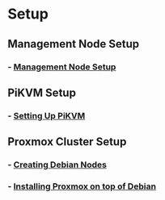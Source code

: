 # Setup

## Management Node Setup

### - [Management Node Setup](mgmt/mgmt-setup.md)

## PiKVM Setup

### - [Setting Up PiKVM](pikvm/pikvm-setup.md)

## Proxmox Cluster Setup

### - [Creating Debian Nodes](proxmox/debian-setup.md)

### - [Installing Proxmox on top of Debian](proxmox/proxmox-cluster-setup.md)
